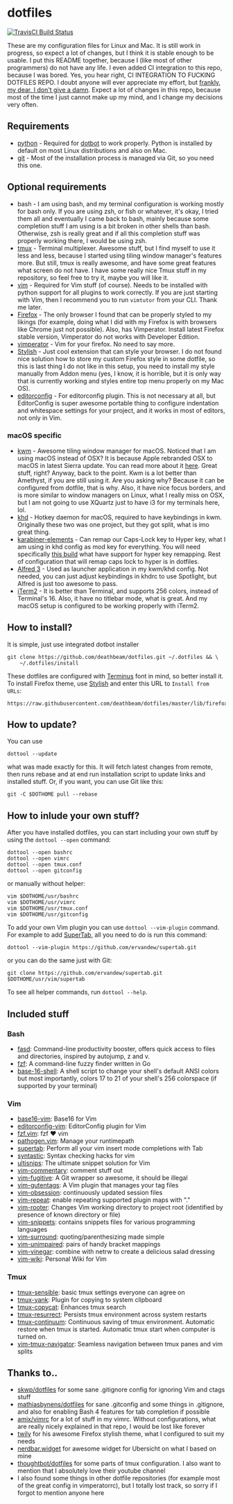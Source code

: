 # dotfiles
[![TravisCI Build Status](https://api.travis-ci.org/deathbeam/dotfiles.svg?branch=master)](https://travis-ci.org/deathbeam/dotfiles)

These are my configuration files for Linux and Mac. It is still work in progress, so expect a lot of changes, but I
think it is stable enough to be usable. I put this README together, because I (like most of other programmers) do not
have any life. I even added CI integration to this repo, because I was bored. Yes, you hear right, CI INTEGRATION TO
FUCKING DOTFILES REPO. I doubt anyone will ever appreciate my effort, but [frankly, my dear, I don't give a
damn](https://en.wikipedia.org/wiki/Frankly,_my_dear,_I_don't_give_a_damn). Expect a lot of changes in this repo,
because most of the time I just cannot make up my mind, and I change my decisions very often.

## Requirements

* [python](https://www.python.org/downloads/) - Required for [dotbot](https://github.com/anishathalye/dotbot) to work properly. Python is installed by default on most Linux distributions and also on Mac.
* [git](https://git-scm.com/book/en/v2/Getting-Started-Installing-Git) - Most of the installation process is managed via Git, so you need this one.

## Optional requirements

* bash - I am using bash, and my terminal configuration is working mostly for bash only. If you are using zsh, or fish
  or whatever, it's okay, I tried them all and eventually I came back to bash, mainly because some completion stuff I am
  using is a bit broken in other shells than bash. Otherwise, zsh is really great and if all this completion stuff was
  properly working there, I would be using zsh.
* [tmux](https://tmux.github.io/) - Terminal multiplexer. Awesome stuff, but I find myself to use it less and less,
  because I started using tiling window manager's features more. But still, tmux is really awesome, and have some great
  features what screen do not have. I have some really nice Tmux stuff in my repository, so feel free to try it, maybe
  you will like it.
* [vim](http://www.vim.org/download.php/) - Required for Vim stuff (of course). Needs to be installed with python
  support for all plugins to work correctly. If you are just starting with Vim, then I recommend you to run `vimtutor`
  from your CLI. Thank me later.
* [Firefox](https://www.mozilla.org/en-US/firefox/new/) - The only browser I found that can be properly styled to my
  likings (for example, doing what I did with my Firefox is with browsers like Chrome just not possible). Also, has
  Vimperator. Install latest Firefox stable version, Vimperator do not works with Developer Edition.
* [vimperator](https://addons.mozilla.org/en-US/firefox/addon/vimperator/) - Vim for your firefox. No need to say more.
* [Stylish](https://addons.mozilla.org/en-US/firefox/addon/stylish/) - Just cool extension that can style your browser.
  I do not found nice solution how to store my custom Firefox style in some dotfile, so this is last thing I do not like
  in this setup, you need to install my style manually from Addon menu (yes, I know, it is horrible, but it is only way
  that is currently working and styles entire top menu properly on my Mac OS).
* [editorconfig](https://github.com/editorconfig/editorconfig-core-c/blob/master/INSTALL.md) - For editorconfig plugin.
  This is not necessary at all, but EditorConfig is super awesome portable thing to configure indentation and whitespace
  settings for your project, and it works in most of editors, not only in Vim.

### macOS specific

* [kwm](https://github.com/koekeishiya/kwm) - Awesome tiling window manager for macOS. Noticed that I am using macOS
  instead of OSX? It is because Apple rebranded OSX to macOS in latest Sierra update. You can read more about it
  [here](https://techcrunch.com/2016/06/13/os-x-is-now-macos-and-gets-support-for-siri-auto-unlock-and-more/). Great
  stuff, right? Anyway, back to the point. Kwm is a lot better than Amethyst, if you are still using it. Are you asking
  why? Because it can be
  configured from dotfile, that is why. Also, it have nice focus borders, and is more similar to window managers on Linux, what I really miss on OSX, but I am not going to use XQuartz just to have i3 for my terminals here, lol.
* [khd](https://github.com/koekeishiya/khd) - Hotkey daemon for macOS, required to have keybindings in kwm. Originally
  these two was one project, but they got split, what is imo great thing.
* [karabiner-elements](https://github.com/tekezo/Karabiner-Elements) - Can remap our Caps-Lock key to Hyper key, what I
  am using in khd config as mod key for everything. You will need specifically [this
  build](https://cl.ly/hwJn/download/Karabiner-Elements-0.90.61.dmg) what have support for hyper key remapping. Rest of
  configuration that will remap caps lock to hyper is in dotfiles.
* [Alfred 3](https://www.alfredapp.com/) - Used as launcher application in my kwm/khd config. Not needed, you can just
  adjust keybindings in khdrc to use Spotlight, but Alfred is just too awesome to pass.
* [iTerm2](http://iterm2.com/) - It is better than Terminal, and supports 256 colors, instead of Terminal's 16. Also, it
  have no titlebar mode, what is great. And my macOS setup is configured to be working properly with iTerm2.

## How to install?

It is simple, just use integrated dotbot installer

```shell
git clone https://github.com/deathbeam/dotfiles.git ~/.dotfiles && \
    ~/.dotfiles/install
```

These dotfiles are configured with [Terminus](http://terminus-font.sourceforge.net/) font in mind, so better install it.
To install Firefox theme, use [Stylish](https://addons.mozilla.org/en-US/firefox/addon/stylish/) and enter this URL to
`Install from URLs`:

```
https://raw.githubusercontent.com/deathbeam/dotfiles/master/lib/firefox/firefox.css
```

## How to update?

You can use

```
dottool --update
```

what was made exactly for this. It will fetch latest changes from remote, then runs rebase and at end run installation
script to update links and installed stuff. Or, if you want, you can use Git like this:


```shell
git -C $DOTHOME pull --rebase
```

## How to inlude your own stuff?

After you have installed dotfiles, you can start including your own stuff by using the `dottool --open` command:

```shell
dottool --open bashrc
dottool --open vimrc
dottool --open tmux.conf
dottool --open gitconfig
```

or manually without helper:

```shell
vim $DOTHOME/usr/bashrc
vim $DOTHOME/usr/vimrc
vim $DOTHOME/usr/tmux.conf
vim $DOTHOME/usr/gitconfig
```

To add your own Vim plugin you can use `dottool --vim-plugin` command. For example to add
[SuperTab](https://github.com/ervandew/supertab), all you need to do is run this command:

```shell
dottool --vim-plugin https://github.com/ervandew/supertab.git
```

or you can do the same just with Git:

```shell
git clone https://github.com/ervandew/supertab.git $DOTHOME/usr/vim/supertab
```

To see all helper commands, run `dottool --help`.

## Included stuff

### Bash
 * [fasd](https://github.com/clvv/fasd): Command-line productivity booster, offers quick access to files and directories, inspired by autojump, z and v.
 * [fzf](https://github.com/junegunn/fzf): A command-line fuzzy finder written in Go
 * [base-16-shell](https://github.com/chriskempson/base16-shell): A shell script to change your shell's default ANSI colors but most importantly, colors 17 to 21 of your shell's 256 colorspace (if supported by your terminal)

### Vim
 * [base16-vim](https://github.com/chriskempson/base16-vim): Base16 for Vim
 * [editorconfig-vim](https://github.com/editorconfig/editorconfig-vim): EditorConfig plugin for Vim
 * [fzf.vim](https://github.com/junegunn/fzf.vim): fzf :heart: vim
 * [pathogen.vim](https://github.com/tpope/vim-pathogen): Manage your runtimepath
 * [supertab](https://github.com/ervandew/supertab): Perform all your vim insert mode completions with Tab
 * [syntastic](https://github.com/scrooloose/syntastic): Syntax checking hacks for vim
 * [ultisnips](https://github.com/SirVer/ultisnips): The ultimate snippet solution for Vim
 * [vim-commentary](https://github.com/tpope/vim-commentary): comment stuff out
 * [vim-fugitive](https://github.com/tpope/vim-fugitive): A Git wrapper so awesome, it should be illegal
 * [vim-gutentags](https://github.com/ludovicchabant/vim-gutentags): A Vim plugin that manages your tag files
 * [vim-obsession](https://github.com/tpope/vim-obsession): continuously updated session files
 * [vim-repeat](https://github.com/tpope/vim-repeat): enable repeating supported plugin maps with "."
 * [vim-rooter](https://github.com/airblade/vim-rooter): Changes Vim working directory to project root (identified by presence of known directory or file)
 * [vim-snippets](https://github.com/honza/vim-snippets): contains snippets files for various programming languages
 * [vim-surround](https://github.com/tpope/vim-surround): quoting/parenthesizing made simple
 * [vim-unimpaired](https://github.com/tpope/vim-unimpaired): pairs of handy bracket mappings
 * [vim-vinegar](https://github.com/tpope/vim-vinegar): combine with netrw to create a delicious salad dressing
 * [vim-wiki](https://github.com/vimwiki/vimwiki): Personal Wiki for Vim

### Tmux
 * [tmux-sensible](https://github.com/tmux-plugins/tmux-sensible): basic tmux settings everyone can agree on
 * [tmux-yank](https://github.com/tmux-plugins/tmux-yank): Plugin for copying to system clipboard
 * [tmux-copycat](https://github.com/tmux-plugins/tmux-copycat): Enhances tmux search
 * [tmux-resurrect](https://github.com/tmux-plugins/tmux-resurrect): Persists tmux environment across system restarts
 * [tmux-continuum](https://github.com/tmux-plugins/tmux-continuum): Continuous saving of tmux environment. Automatic restore when tmux is started. Automatic tmux start when computer is turned on.
 * [vim-tmux-navigator](https://github.com/christoomey/vim-tmux-navigator): Seamless navigation between tmux panes and vim splits

## Thanks to..

 * [skwp/dotfiles](https://github.com/skwp/dotfiles) for some sane .gitignore config for ignoring Vim and ctags stuff
 * [mathiasbynens/dotfiles](https://github.com/mathiasbynens/dotfiles) for sane .gitconfig and some things in
   .gitignore, and also for enabling Bash 4 features for tab completion if possible
 * [amix/vimrc](https://github.com/amix/vimrc) for a lot of stuff in my vimrc. Without configurations, what are really
   nicely explained in that repo, I would be lost like forever
 * [twily](http://twily.info/) for his awesome Firefox stylish theme, what I configured to suit my needs
 * [nerdbar.widget](https://github.com/herrbischoff/nerdbar.widget) for awesome widget for Ubersicht on what I based on
   mine
 * [thoughtbot/dotfiles](https://github.com/thoughtbot/dotfiles) for some parts of tmux configuration. I also want to
   mention that I absolutely love their youtube channel
 * I also found some things in other dotfile repositories (for example most of the great config in vimperatorrc), but I
   totally lost track, so sorry if I forgot to mention anyone here
